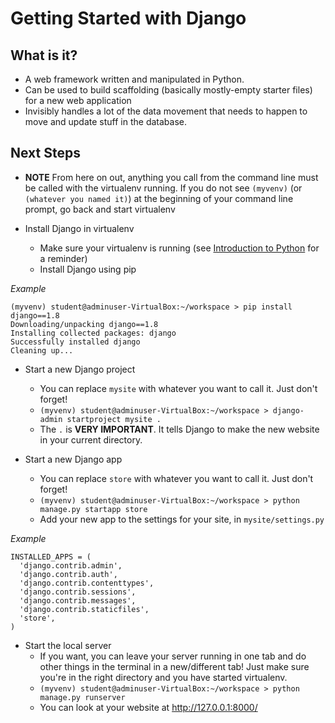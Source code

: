 # Getting Started with Django #

## What is it? ##

- A web framework written and manipulated in Python.
- Can be used to build scaffolding (basically mostly-empty starter files) for a new web application
- Invisibly handles a lot of the data movement that needs to happen to move and update stuff in the database.

## Next Steps ##

- **NOTE** From here on out, anything you call from the command line must be called with the virtualenv running.  If you do not see `(myvenv)` (or `(whatever you named it)`) at the beginning of your command line prompt, go back and start virtualenv

- Install Django in virtualenv
  - Make sure your virtualenv is running (see [Introduction to Python](python_introduction/README.md) for a reminder)
  - Install Django using pip

*Example*

    (myvenv) student@adminuser-VirtualBox:~/workspace > pip install django==1.8
    Downloading/unpacking django==1.8
    Installing collected packages: django
    Successfully installed django
    Cleaning up...

- Start a new Django project
  - You can replace `mysite` with whatever you want to call it.  Just don't forget!
  - `(myvenv) student@adminuser-VirtualBox:~/workspace > django-admin startproject mysite .`
  - The `.` is **VERY IMPORTANT**.  It tells Django to make the new website in your current directory.

- Start a new Django app
  - You can replace `store` with whatever you want to call it.  Just don't forget!
  - `(myvenv) student@adminuser-VirtualBox:~/workspace > python manage.py startapp store`
  - Add your new app to the settings for your site, in `mysite/settings.py`
  
*Example*

    INSTALLED_APPS = (
      'django.contrib.admin',
      'django.contrib.auth',
      'django.contrib.contenttypes',
      'django.contrib.sessions',
      'django.contrib.messages',
      'django.contrib.staticfiles',
      'store',
    )

- Start the local server 
  - If you want, you can leave your server running in one tab and do other things in the terminal in a new/different tab!  Just make sure you're in the right directory and you have started virtualenv.
  - `(myvenv) student@adminuser-VirtualBox:~/workspace > python manage.py runserver`
  - You can look at your website at http://127.0.0.1:8000/
